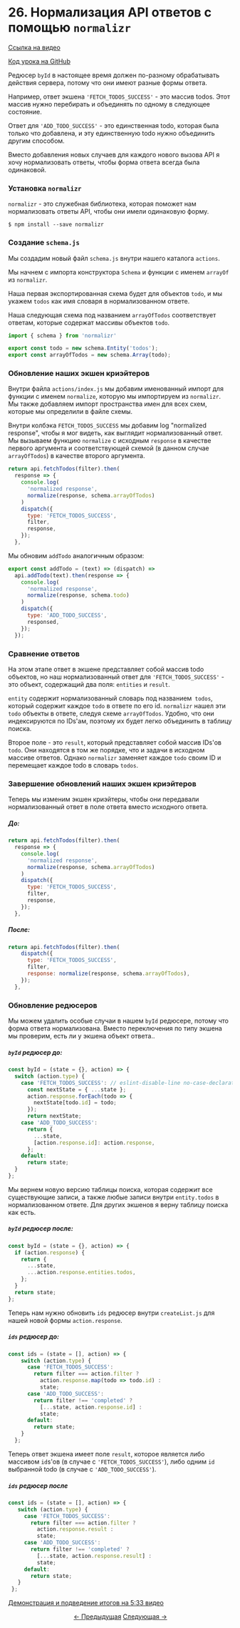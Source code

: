 # 26. Нормализация API ответов с помощью `normalizr`
[Ссылка на видео](https://egghead.io/lessons/javascript-redux-normalizing-api-responses-with-normalizr)

[Код урока на GitHub](https://github.com/gaearon/todos/tree/26-normalizing-json-responses-with-normalizr)

Редюсер `byId` в настоящее время должен по-разному обрабатывать действия сервера, потому что они имеют разные формы ответа.

Например, ответ экшена  `'FETCH_TODOS_SUCCESS'` - это массив todos. Этот массив нужно перебирать и объединять по одному в следующее состояние.

Ответ для `'ADD_TODO_SUCCESS'` - это единственная todo, которая была только что добавлена, и эту единственную todo нужно объединить другим способом.

Вместо добавления новых случаев для каждого нового вызова API я хочу нормализовать ответы, чтобы форма ответа всегда была одинаковой.

### Установка `normalizr`

`normalizr` - это служебная библиотека, которая поможет нам нормализовать ответы API, чтобы они имели одинаковую форму.

`$ npm install --save normalizr`

###  Создание `schema.js`

Мы создадим новый файл `schema.js` внутри нашего каталога `actions`.

Мы начнем с импорта конструктора `Schema` и функции с именем `arrayOf` из `normalizr`.

Наша первая экспортированная схема будет для объектов `todo`, и мы укажем `todos` как имя словаря в нормализованном ответе.

Наша следующая схема под названием `arrayOfTodos` соответствует ответам, которые содержат массивы объектов `todo`.

```javascript
import { schema } from 'normalizr'

export const todo = new schema.Entity('todos');
export const arrayOfTodos = new schema.Array(todo);
```

### Обновление наших экшен криэйтеров

Внутри файла `actions/index.js` мы добавим именованный импорт для функции с именем `normalize`, которую мы импортируем из `normalizr`. Мы также добавляем импорт пространства имен для всех схем, которые мы определили в файле схемы.

Внутри колбэка `FETCH_TODOS_SUCCESS`  мы добавим log "normalized response", чтобы я мог видеть, как выглядит нормализованный ответ. Мы вызываем функцию `normalize` с исходным `response` в качестве первого аргумента и соответствующей схемой (в данном случае `arrayOfTodos`) в качестве второго аргумента.

```javascript
return api.fetchTodos(filter).then(
  response => {
    console.log(
      'normalized response',
      normalize(response, schema.arrayOfTodos)
    )
    dispatch({
      type: 'FETCH_TODOS_SUCCESS',
      filter,
      response,
    });
  },
```

Мы обновим `addTodo` аналогичным образом:
```javascript
export const addTodo = (text) => (dispatch) =>
  api.addTodo(text).then(response => {
    console.log(
      'normalized response',
      normalize(response, schema.todo)
    )
    dispatch({
      type: 'ADD_TODO_SUCCESS',
      responsed,
    });
  });
```

### Сравнение ответов

На этом этапе ответ в экшене представляет собой массив todo объектов, но наш нормализованный ответ для `'FETCH_TODOS_SUCCESS'` - это объект, содержащий два поля:  `entities` и `result`.

`entity` содержит нормализованный словарь под названием` todos`, который содержит каждое `todo` в ответе по его id. `normalizr` нашел эти `todo` объекты в ответе, следуя схеме `arrayOfTodos`. Удобно, что они индексируются по IDs'ам, поэтому их будет легко объединить в таблицу поиска.

Второе поле - это `result`, который представляет собой массив IDs'ов `todo`. Они находятся в том же порядке, что и задачи в исходном массиве ответов. Однако `normalizr` заменяет каждое `todo` своим ID и перемещает каждое todo в словарь `todos`.

### Завершение обновлений наших экшен криэйтеров

Теперь мы изменим экшен криэйтеры, чтобы они передавали нормализованный ответ в поле ответа вместо исходного ответа.

##### До:
```javascript
return api.fetchTodos(filter).then(
  response => {
    console.log(
      'normalized response',
      normalize(response, schema.arrayOfTodos)
    )
    dispatch({
      type: 'FETCH_TODOS_SUCCESS',
      filter,
      response,
    });
  },
```

##### После:
```javascript
return api.fetchTodos(filter).then(
    dispatch({
      type: 'FETCH_TODOS_SUCCESS',
      filter,
      response: normalize(response, schema.arrayOfTodos),
    });
  },
```

### Обновление редюсеров

Мы можем удалить особые случаи в нашем `byId` редюсере, потому что форма ответа нормализована. Вместо переключения по типу экшена мы проверим, есть ли у экшена объект ответа..

##### `byId` редюсер до:
```javascript
const byId = (state = {}, action) => {
  switch (action.type) {
    case 'FETCH_TODOS_SUCCESS': // eslint-disable-line no-case-declarations
      const nextState = { ...state };
      action.response.forEach(todo => {
        nextState[todo.id] = todo;
      });
      return nextState;
    case 'ADD_TODO_SUCCESS':
      return {
        ...state,
        [action.response.id]: action.response,
      };
    default:
      return state;
  }
};
```
Мы вернем новую версию таблицы поиска, которая содержит все существующие записи, а также любые записи внутри `entity.todos` в нормализованном ответе. Для других экшенов я верну таблицу поиска как есть.

##### `byId` редюсер после:
```javascript
const byId = (state = {}, action) => {
  if (action.response) {
    return {
      ...state,
      ...action.response.entities.todos,
    };
  }
  return state;
};
```

Теперь нам нужно обновить `ids` редюсер внутри `createList.js` для нашей новой формы `action.response`.

##### `ids` редюсер до:
```javascript
const ids = (state = [], action) => {
    switch (action.type) {
      case 'FETCH_TODOS_SUCCESS':
        return filter === action.filter ?
          action.response.map(todo => todo.id) :
          state;
      case 'ADD_TODO_SUCCESS':
        return filter !== 'completed' ?
          [...state, action.response.id] :
          state;
      default:
        return state;
    }
  };
```

Теперь ответ экшена имеет поле `result`, которое является либо массивом `id`s'ов (в случае с `'FETCH_TODOS_SUCCESS'`), либо одним  `id` выбранной todo (в случае с `'ADD_TODO_SUCCESS'`).

##### `ids` редюсер после
```javascript
const ids = (state = [], action) => {
   switch (action.type) {
     case 'FETCH_TODOS_SUCCESS':
       return filter === action.filter ?
         action.response.result :
         state;
     case 'ADD_TODO_SUCCESS':
       return filter !== 'completed' ?
         [...state, action.response.result] :
         state;
     default:
       return state;
   }
 };
```

[Демонстрация и подведение итогов на 5:33 видео](https://egghead.io/lessons/javascript-redux-normalizing-api-responses-with-normalizr)


<p align="center">
<a href="./25-Creating_Data_on_the_Server.md"><- Предыдущая</a>
<a href="./27-Updating_Data_on_the_Server.md">Следующая -></a>
</p>